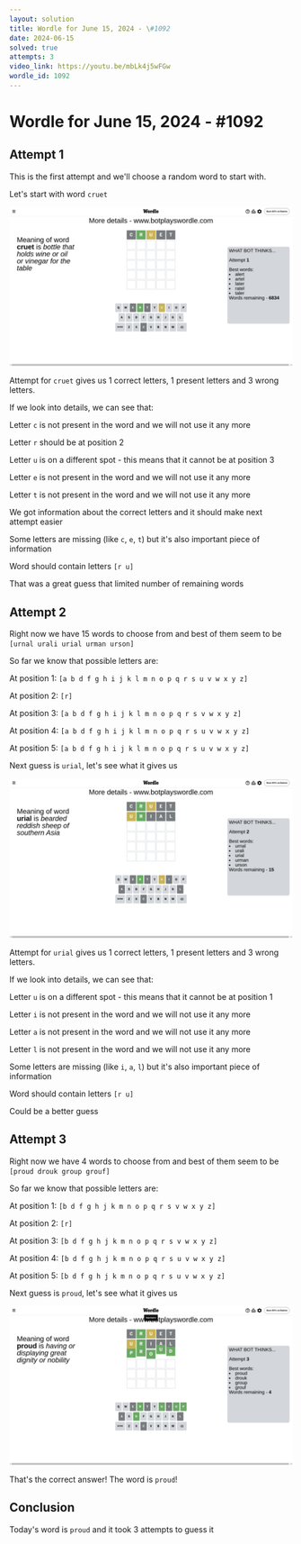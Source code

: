 ```yaml
---
layout: solution
title: Wordle for June 15, 2024 - \#1092
date: 2024-06-15
solved: true
attempts: 3
video_link: https://youtu.be/mbLk4j5wFGw
wordle_id: 1092
---
```


# Wordle for June 15, 2024 - \#1092

## Attempt 1

This is the first attempt and we'll choose a random word to start with.

Let's start with word `cruet`

![Attempt 1](2024-06-15/attempt-1.png)

Attempt for `cruet` gives us 1 correct letters, 1 present letters and 3 wrong letters.

If we look into details, we can see that:

Letter `c` is not present in the word and we will not use it any more

Letter `r` should be at position 2

Letter `u` is on a different spot - this means that it cannot be at position 3

Letter `e` is not present in the word and we will not use it any more

Letter `t` is not present in the word and we will not use it any more

We got information about the correct letters and it should make next attempt easier

Some letters are missing (like `c`, `e`, `t`) but it's also important piece of information

Word should contain letters `[r u]`

That was a great guess that limited number of remaining words



## Attempt 2

Right now we have 15 words to choose from and best of them seem to be `[urnal urali urial urman urson]`

So far we know that possible letters are:

At position 1: `[a b d f g h i j k l m n o p q r s u v w x y z]`

At position 2: `[r]`

At position 3: `[a b d f g h i j k l m n o p q r s v w x y z]`

At position 4: `[a b d f g h i j k l m n o p q r s u v w x y z]`

At position 5: `[a b d f g h i j k l m n o p q r s u v w x y z]`

Next guess is `urial`, let's see what it gives us

![Attempt 2](2024-06-15/attempt-2.png)

Attempt for `urial` gives us 1 correct letters, 1 present letters and 3 wrong letters.

If we look into details, we can see that:

Letter `u` is on a different spot - this means that it cannot be at position 1

Letter `i` is not present in the word and we will not use it any more

Letter `a` is not present in the word and we will not use it any more

Letter `l` is not present in the word and we will not use it any more

Some letters are missing (like `i`, `a`, `l`) but it's also important piece of information

Word should contain letters `[r u]`

Could be a better guess



## Attempt 3

Right now we have 4 words to choose from and best of them seem to be `[proud drouk group grouf]`

So far we know that possible letters are:

At position 1: `[b d f g h j k m n o p q r s v w x y z]`

At position 2: `[r]`

At position 3: `[b d f g h j k m n o p q r s v w x y z]`

At position 4: `[b d f g h j k m n o p q r s u v w x y z]`

At position 5: `[b d f g h j k m n o p q r s u v w x y z]`

Next guess is `proud`, let's see what it gives us

![Attempt 3](2024-06-15/attempt-3.png)

That's the correct answer! The word is `proud`!

## Conclusion

Today's word is `proud` and it took 3 attempts to guess it

